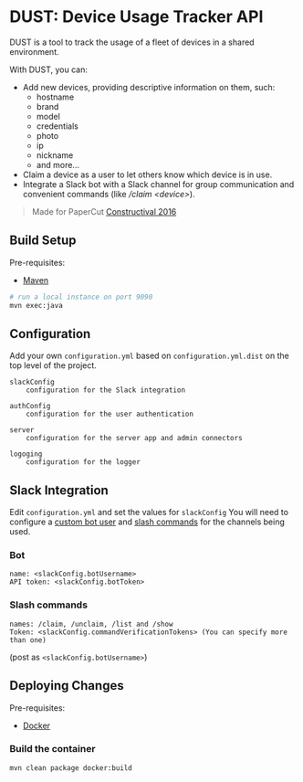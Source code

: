 # DUST: Device Usage Tracker API

DUST is a tool to track the usage of a fleet of devices in a shared environment. 

With DUST, you can:
 
  * Add new devices, providing descriptive information on them, such:
    * hostname
    * brand
    * model
    * credentials
    * photo
    * ip
    * nickname
    * and more...
  * Claim a device as a user to let others know which device is in use.
  * Integrate a Slack bot with a Slack channel for group communication and convenient commands 
    (like */claim &lt;device&gt;*). 

> Made for PaperCut [Constructival 2016][1]

## Build Setup

Pre-requisites:

* [Maven](https://maven.apache.org/)

``` bash
# run a local instance on port 9090
mvn exec:java
```

## Configuration

Add your own `configuration.yml` based on `configuration.yml.dist` on the top level of the project.
```
slackConfig
    configuration for the Slack integration
```
```
authConfig
    configuration for the user authentication
```
```
server
    configuration for the server app and admin connectors
```
```
logoging
    configuration for the logger
```

## Slack Integration

Edit `configuration.yml` and set the values for `slackConfig`
You will need to configure a [custom bot user][2] and [slash commands][3] for the channels being used.

### Bot

```
name: <slackConfig.botUsername>
API token: <slackConfig.botToken>
```

### Slash commands
```
names: /claim, /unclaim, /list and /show
Token: <slackConfig.commandVerificationTokens> (You can specify more than one)
```

(post as `<slackConfig.botUsername>`)

## Deploying Changes

Pre-requisites:

* [Docker](https://www.docker.com/)

### Build the container

```
mvn clean package docker:build
```



[1]: https://blog.papercut.com/blog/2016/11/22/constructival-papercuts-first-global-hackathon/
[2]: https://api.slack.com/bot-users
[3]: https://api.slack.com/slash-commands
